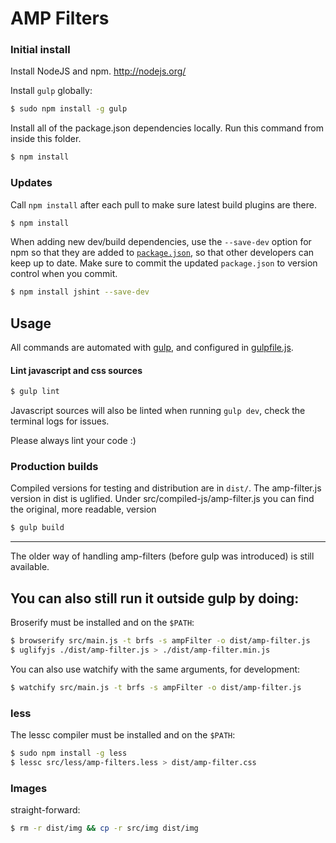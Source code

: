 AMP Filters
===========

### Initial install

Install NodeJS and npm. http://nodejs.org/


Install `gulp` globally:

```bash
$ sudo npm install -g gulp
```

Install all of the package.json dependencies locally. Run this command from inside this folder.

```bash
$ npm install
```


### Updates

Call `npm install` after each pull to make sure latest build plugins are there.

```bash
$ npm install
```

When adding new dev/build dependencies, use the `--save-dev` option for npm so that they are added to [`package.json`](package.json), so that other developers can keep up to date. Make sure to commit the updated `package.json` to version control when you commit.

```bash
$ npm install jshint --save-dev
```


Usage
-----

All commands are automated with [gulp](http://gulpjs.com), and configured in [gulpfile.js](gulpfile.js).


#### Lint javascript and css sources

```bash
$ gulp lint
```

Javascript sources will also be linted when running `gulp dev`, check the terminal logs for issues.

Please always lint your code :)


### Production builds

Compiled versions for testing and distribution are in `dist/`. The amp-filter.js version in dist 
is uglified. Under src/compiled-js/amp-filter.js you can find the original, more readable, version

```bash
$ gulp build
```

*************************************************************************************

The older way of handling amp-filters (before gulp was introduced) is still available.

You can also still run it outside gulp by doing:
----------------------------------------

Broserify must be installed and on the `$PATH`:

```bash
$ browserify src/main.js -t brfs -s ampFilter -o dist/amp-filter.js
$ uglifyjs ./dist/amp-filter.js > ./dist/amp-filter.min.js
```

You can also use watchify with the same arguments, for development:

```bash
$ watchify src/main.js -t brfs -s ampFilter -o dist/amp-filter.js
```

### less

The lessc compiler must be installed and on the `$PATH`:

```bash
$ sudo npm install -g less
$ lessc src/less/amp-filters.less > dist/amp-filter.css
```

### Images

straight-forward:

```bash
$ rm -r dist/img && cp -r src/img dist/img
```
